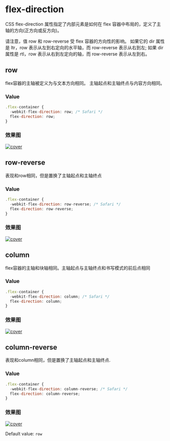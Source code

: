 # flex-direction
CSS flex-direction 属性指定了内部元素是如何在 flex 容器中布局的，定义了主轴的方向(正方向或反方向)。

请注意，值 row 和 row-reverse 受 flex 容器的方向性的影响。 如果它的 dir 属性是 ltr，row 表示从左到右定向的水平轴，而 row-reverse 表示从右到左; 如果 dir 属性是 rtl，row 表示从右到左定向的轴，而 row-reverse 表示从左到右。

## row
flex容器的主轴被定义为与文本方向相同。 主轴起点和主轴终点与内容方向相同。

### Value

```JavaScript
.flex-container {
  -webkit-flex-direction: row; /* Safari */
  flex-direction: row;
}
```

### 效果图
[![cover](http://ojp7xe8x3.bkt.clouddn.com/flexbox-flex-direction-row.jpg)](http://ojp7xe8x3.bkt.clouddn.com/flexbox-flex-direction-row.jpg)


## row-reverse
表现和row相同，但是置换了主轴起点和主轴终点
### Value

```JavaScript
.flex-container {
  -webkit-flex-direction: row-reverse; /* Safari */
  flex-direction: row-reverse;
}
```

### 效果图
[![cover](http://ojp7xe8x3.bkt.clouddn.com/flexbox-flex-direction-row-reverse.jpg)](http://ojp7xe8x3.bkt.clouddn.com/flexbox-flex-direction-row-reverse.jpg)

## column
flex容器的主轴和块轴相同。主轴起点与主轴终点和书写模式的前后点相同
### Value

```JavaScript
.flex-container {
  -webkit-flex-direction: column; /* Safari */
  flex-direction: column;
}
```

### 效果图
[![cover](http://ojp7xe8x3.bkt.clouddn.com/flexbox-flex-direction-column.jpg)](http://ojp7xe8x3.bkt.clouddn.com/flexbox-flex-direction-column.jpg)

## column-reverse
表现和column相同，但是置换了主轴起点和主轴终点.
### Value

```JavaScript
.flex-container {
  -webkit-flex-direction: column-reverse; /* Safari */
  flex-direction: column-reverse;
}
```

### 效果图
[![cover](http://ojp7xe8x3.bkt.clouddn.com/flexbox-flex-direction-column-reverse.jpg)](http://ojp7xe8x3.bkt.clouddn.com/flexbox-flex-direction-column-reverse.jpg)


Default value: `row`
